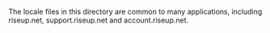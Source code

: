 The locale files in this directory are common to many applications, including
riseup.net, support.riseup.net and account.riseup.net.
